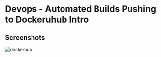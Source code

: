 # Devops - Automated Builds Pushing to Dockeruhub Intro

## Screenshots
![dockerhub](./docker_hub.png)
